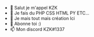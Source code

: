 - 👋 Salut je m'appel KZK
- 👀 Je fais du PHP CSS HTML PY ETC...
- 🌱 Je mais tout mais création Ici
- 💞️ Abonne toi :) 
- 📫 Mon discord KZK#1337

